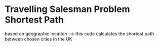 # Travelling Salesman Problem Shortest Path
based on geographic location --> this code calculates the shortest path between chosen cities in the UK 
